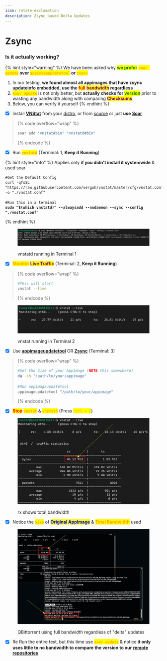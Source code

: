 ```yaml
---
icon: rotate-exclamation
description: Zsync based Delta Updates
---
```


# Zsync

### Is it actually working?

{% hint style="warning" %}
We have been asked why <mark style="color:green;">**we prefer**</mark> <mark style="color:orange;">**`soar update`**</mark>**&#x20;over&#x20;**<mark style="color:orange;">**`appimageupdatetool`**</mark>**&#x20;or&#x20;**<mark style="color:orange;">**`zsync`**</mark>

1. In our testing, **we found almost all appimages that have zsync updateinfo embedded, use the&#x20;**<mark style="color:red;">**full**</mark> <mark style="color:purple;">**bandwidth**</mark>**&#x20;regardless**
2. <mark style="color:orange;">**`Soar Update`**</mark> is not only better, but **actually checks for&#x20;**<mark style="color:green;">**version**</mark> prior to wasting any bandwidth along with comparing <mark style="color:purple;">**Checksums**</mark>
3. &#x20;Below, you can verify it yourself
{% endhint %}

* [x] Install [**VNStat**](https://github.com/vergoh/vnstat) from your [distro](https://command-not-found.com/vnstat), or from [source](https://github.com/vergoh/vnstat/blob/master/INSTALL.md) or just **use** [**Soar**](https://github.com/pkgforge/soar)

> {% code overflow="wrap" %}
> ```bash
> soar add "vnstat#bin" "vnstatd#bin"
> ```
> {% endcode %}

* [x] Run <mark style="color:orange;">**`vnstatd`**</mark> (Terminal: 1, **Keep it Running**)

{% hint style="info" %}
Applies only **if you didn't install it systemwide** & used soar

<pre class="language-bash" data-overflow="wrap"><code class="lang-bash">#Get the Default Config
curl -qfsSL "https://raw.githubusercontent.com/vergoh/vnstat/master/cfg/vnstat.conf" -o "./vnstat.conf"

#Run this in a terminal
<strong>sudo "$(which vnstatd)" --alwaysadd --nodaemon --sync --config "./vnstat.conf"
</strong></code></pre>
{% endhint %}

<figure><img src="../../../.gitbook/assets/image (2).png" alt=""><figcaption><p>vnstatd running in Terminal 1</p></figcaption></figure>

* [x] <mark style="color:orange;">**Monitor**</mark>**&#x20;**<mark style="color:purple;">**Live Traffic**</mark> (Terminal: 2, **Keep it Running**)

> {% code overflow="wrap" %}
> ```bash
> #This will start  
> vnstat --live
> ```
> {% endcode %}

<figure><img src="../../../.gitbook/assets/image (3).png" alt=""><figcaption><p>vnstat running in Terminal 2</p></figcaption></figure>

* [x] Use [**appimageupdatetool**](https://github.com/AppImageCommunity/AppImageUpdate) OR [**Zsync**](https://docs.appimage.org/packaging-guide/optional/updates.html) (Terminal: 3)

> {% code overflow="wrap" %}
> ```bash
> #Get the Size of your AppImage (NOTE this somewhere)
> du -sh "/path/to/your/appimage"
>
> #Run appimageupdatetool
> appimageupdatetool "/path/to/your/appimage"
> ```
> {% endcode %}



* [x] <mark style="color:red;">**Stop**</mark> <mark style="color:orange;">**`vnstat`**</mark> & <mark style="color:orange;">**`vnstatd`**</mark> (Press <mark style="color:orange;">`Ctrl + C`</mark>)

<figure><img src="../../../.gitbook/assets/image (5).png" alt=""><figcaption><p>rx shows total bandwidth</p></figcaption></figure>

* [x] Notice the <mark style="color:orange;">**`Size`**</mark> of <mark style="color:blue;">**Original AppImage**</mark> & <mark style="color:orange;">**Total Bandwidth**</mark> used

<figure><img src="../../../.gitbook/assets/image.jpg" alt=""><figcaption><p>QBittorrent using full bandwidth regardless of "delta" updates</p></figcaption></figure>

* [x] Re Run the entire test, but this time use <mark style="color:orange;">**`soar update`**</mark> & notice i**t only uses little to no bandwidth to compare the version to our** [**remote repositories**](https://docs.pkgforge.dev/repositories)
